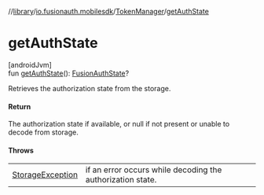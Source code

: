 //[library](../../../index.md)/[io.fusionauth.mobilesdk](../index.md)/[TokenManager](index.md)/[getAuthState](get-auth-state.md)

# getAuthState

[androidJvm]\
fun [getAuthState](get-auth-state.md)(): [FusionAuthState](../-fusion-auth-state/index.md)?

Retrieves the authorization state from the storage.

#### Return

The authorization state if available, or null if not present or unable to decode from storage.

#### Throws

| | |
|---|---|
| [StorageException](../../io.fusionauth.mobilesdk.exceptions/-storage-exception/index.md) | if an error occurs while decoding the authorization state. |
